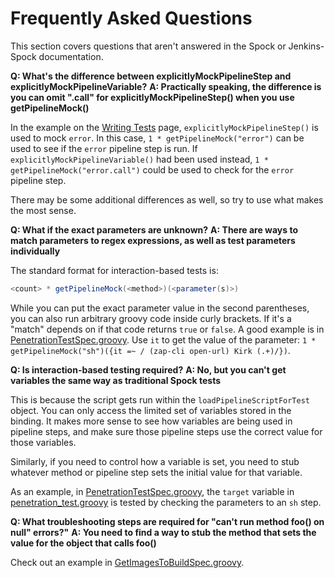 # Frequently Asked Questions

This section covers questions that aren't answered in the Spock or Jenkins-Spock documentation.

**Q: What's the difference between explicitlyMockPipelineStep and explicitlyMockPipelineVariable?**
**A: Practically speaking, the difference is you can omit ".call" for explicitlyMockPipelineStep() when you use getPipelineMock()**

In the example on the [Writing Tests](./writing-tests.md) page, ``explicitlyMockPipelineStep()`` is used to mock `error`.
In this case, `1 * getPipelineMock("error")` can be used to see if the `error` pipeline step is run.
If `explicitlyMockPipelineVariable()` had been used instead, `1 * getPipelineMock("error.call")` could be used to check for the `error` pipeline step.

There may be some additional differences as well, so try to use what makes the most sense.

**Q: What if the exact parameters are unknown?**
**A: There are ways to match parameters to regex expressions, as well as test parameters individually**

The standard format for interaction-based tests is:

```groovy
<count> * getPipelineMock(<method>)(<parameter(s)>)
```

While you can put the exact parameter value in the second parentheses, you can also run arbitrary groovy code inside curly brackets.
If it's a "match" depends on if that code returns `true` or `false`.
A good example is in [PenetrationTestSpec.groovy](https://github.com/boozallen/sdp-libraries/blob/main/libraries/owasp_zap/test/PenetrationTestSpec.groovy#L33). Use `it` to get the value of the parameter:
`1 * getPipelineMock("sh")({it =~ / (zap-cli open-url) Kirk (.+)/})`.

**Q: Is interaction-based testing required?**
**A: No, but you can't get variables the same way as traditional Spock tests**

This is because the script gets run within the `loadPipelineScriptForTest` object.
You can only access the limited set of variables stored in the binding.
It makes more sense to see how variables are being used in pipeline steps,
and make sure those pipeline steps use the correct value for those variables.

Similarly, if you need to control how a variable is set,
you need to stub whatever method or pipeline step sets the initial value for that variable.

As an example, in [PenetrationTestSpec.groovy](https://github.com/boozallen/sdp-libraries/blob/main/libraries/owasp_zap/test/PenetrationTestSpec.groovy),
the `target` variable in [penetration_test.groovy](https://github.com/boozallen/sdp-libraries/blob/main/libraries/owasp_zap/steps/penetration_test.groovy) is tested by checking the parameters to an `sh` step.

**Q: What troubleshooting steps are required for "can't run method foo() on null" errors?"**
**A: You need to find a way to stub the method that sets the value for the object that calls foo()**

Check out an example in [GetImagesToBuildSpec.groovy](https://github.com/boozallen/sdp-libraries/blob/main/libraries/docker/test/GetImagesToBuildSpec.groovy).
